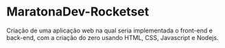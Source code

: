 # MaratonaDev-Rocketset
Criação de uma aplicação web na qual seria implementada o front-end  e back-end, com a criação do zero usando HTML, CSS, Javascript e Nodejs. 

